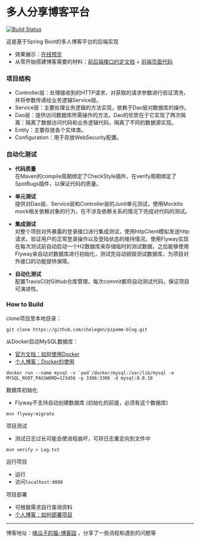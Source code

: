 # 多人分享博客平台
[![Build Status](https://www.travis-ci.org/chelegen/pipemm-blog.svg?branch=master)](https://www.travis-ci.org/chelegen/pipemm-blog)

这是基于Spring Boot的多人博客平台的后端实现
- 效果展示：[在线预览](http://139.196.161.65/)
- 从零开始搭建博客需要的材料：[前后端接口约定文档](https://github.com/chelegen/pipemm-blog/blob/master/%E5%89%8D%E5%90%8E%E7%AB%AF%E6%8E%A5%E5%8F%A3%E7%BA%A6%E5%AE%9A.md) + [前端页面代码](https://github.com/jirengu-inc/vue-blog-preview)

### 项目结构
- Controller层：处理接收到的HTTP请求，对获取的请求参数进行验证清洗，并将参数传递给业务逻辑Service层。
- Service层：主要处理业务逻辑的方法实现，依赖于Dao层对数据库的操作。
- Dao层：提供访问数据库所需操作的方法，Dao的优势在于它实现了两次隔离：隔离了数据访问代码和业务逻辑代码，隔离了不同的数据源实现。
- Entity：主要存放各个实体类。
- Configuration：用于存放WebSecurity配置。


### 自动化测试
- **代码质量** <br>
在Maven的compile周期绑定了CheckStyle插件，在verify周期绑定了SpotBugs插件，以保证代码的质量。

- **单元测试** <br>
提供对Dao层、Service层和Controller层的Junit单元测试，使用Mockito mock相关依赖对象的行为，在不涉及依赖关系的情况下完成对代码的测试。

- **集成测试** <br>
对整个项目对外暴露的登录接口进行集成测试，使用httpClient模拟发送http请求，验证用户的正常登录操作以及登陆状态的维持情况。使用Flyway实现在每次测试前自动启动一个H2数据库来存储临时的测试数据，之后能够使用Flyway来自动对数据库进行初始化，测试完自动销毁测试数据库，为项目对外接口的功能提供保障。

- **自动化测试**<br>
配置TravisCI对Github仓库管理，每次commit都将自动测试代码，保证项目可演进性。

    
### How to Build
clone项目至本地目录：
```
git clone https://github.com/chelegen/pipemm-blog.git
```
从Docker启动MySQL数据库：
- [官方文档：如何使用Docker](https://docs.docker.com/get-started/)
- [个人博客：Docker的使用](https://www.cnblogs.com/pipemm/p/12300761.html)
```
docker run --name mysql -v `pwd`/docker/mysql:/var/lib/mysql -e MYSQL_ROOT_PASSWORD=123456 -p 3306:3306 -d mysql:8.0.18
```
数据库初始化
- Flyway不支持自动创建数据库 (初始化的前提，必须有这个数据库)
```
mvn flyway:migrate
```
项目测试
- 测试日志过长可能会使进程崩坏，可将日志重定向到文件中
```
mvn verify > Log.txt
```
运行项目
- 运行
- 访问```localhost:8080```

项目部署
- 可根据需求自行查询资料
- [个人博客：如何部署项目](https://www.cnblogs.com/pipemm/p/12308373.html)



---
博客地址：[嗑瓜子的猫-博客园](https://www.cnblogs.com/pipemm/)
，分享了一些流程和遇到的问题等
